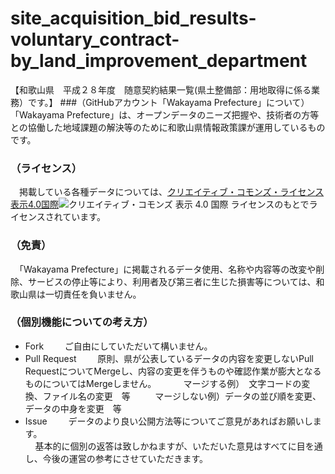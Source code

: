 # site_acquisition_bid_results-voluntary_contract-by_land_improvement_department
【和歌山県　平成２８年度　随意契約結果一覧(県土整備部：用地取得に係る業務）です。】
###（GitHubアカウント「Wakayama Prefecture」について）
「Wakayama Prefecture」は、オープンデータのニーズ把握や、技術者の方等との協働した地域課題の解決等のために和歌山県情報政策課が運用しているものです。
### （ライセンス）
　掲載している各種データについては、[クリエイティブ・コモンズ・ライセンス表示4.0国際](https://creativecommons.org/licenses/by/4.0/deed.ja)![クリエイティブ・コモンズ 表示 4.0 国際 ライセンス](https://licensebuttons.net/l/by/4.0/88x31.png)のもとでライセンスされています。
### （免責）
　「Wakayama Prefecture」に掲載されるデータ使用、名称や内容等の改変や削除、サービスの停止等により、利用者及び第三者に生じた損害等については、和歌山県は一切責任を負いません。
### （個別機能についての考え方）
- Fork
    　ご自由にしていただいて構いません。
- Pull Request
    　原則、県が公表しているデータの内容を変更しないPull RequestについてMergeし、内容の変更を伴うものや確認作業が膨大となるものについてはMergeしません。
          マージする例）　文字コードの変換、ファイル名の変更　等          マージしない例）データの並び順を変更、データの中身を変更　等
- Issue
    　データのより良い公開方法等についてご意見があればお願いします。<br />    基本的に個別の返答は致しかねますが、いただいた意見はすべてに目を通し、今後の運営の参考にさせていただきます。
